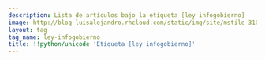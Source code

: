 ```yaml
---
description: Lista de artículos bajo la etiqueta [ley infogobierno]
image: http://blog-luisalejandro.rhcloud.com/static/img/site/mstile-310x310.png
layout: tag
tag_name: ley-infogobierno
title: !!python/unicode 'Etiqueta [ley infogobierno]'
---
```

